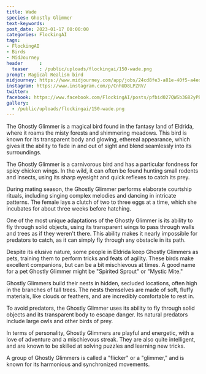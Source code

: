 ```yaml
---
title: Wade
species: Ghostly Glimmer
text-keywords: 
post_date: 2023-01-17 00:00:00
categories: FlockingAI
tags:
- FlockingAI
- Birds
- MidJourney 
header      :
  teaser    : /public/uploads/flockingai/150-wade.png
prompt: Magical Realism bird
midjourney: https://www.midjourney.com/app/jobs/24cd8fe3-a81e-40f5-a4ed-5e6ed7c9c8a7
instagram: https://www.instagram.com/p/CnhUD8LPZRV/
twitter: 
facebook: https://www.facebook.com/FlockingAI/posts/pfbid027QWSb3G82yPBZZ6jXeFHiGUNk2VJdGrXZYkvr9EkHpnDRqyqAKx3Wcjxxp2Ar4Jpl
gallery: 
  - /public/uploads/flockingai/150-wade.png
---
```


The Ghostly Glimmer is a magical bird found in the fantasy land of Eldrida, where it roams the misty forests and shimmering meadows. This bird is known for its transparent body and glowing, ethereal appearance, which gives it the ability to fade in and out of sight and blend seamlessly into its surroundings.

The Ghostly Glimmer is a carnivorous bird and has a particular fondness for spicy chicken wings. In the wild, it can often be found hunting small rodents and insects, using its sharp eyesight and quick reflexes to catch its prey.

During mating season, the Ghostly Glimmer performs elaborate courtship rituals, including singing complex melodies and dancing in intricate patterns. The female lays a clutch of two to three eggs at a time, which she incubates for about three weeks before hatching.

One of the most unique adaptations of the Ghostly Glimmer is its ability to fly through solid objects, using its transparent wings to pass through walls and trees as if they weren't there. This ability makes it nearly impossible for predators to catch, as it can simply fly through any obstacle in its path.

Despite its elusive nature, some people in Eldrida keep Ghostly Glimmers as pets, training them to perform tricks and feats of agility. These birds make excellent companions, but can be a bit mischievous at times. A good name for a pet Ghostly Glimmer might be "Spirited Sprout" or "Mystic Mite."

Ghostly Glimmers build their nests in hidden, secluded locations, often high in the branches of tall trees. The nests themselves are made of soft, fluffy materials, like clouds or feathers, and are incredibly comfortable to rest in.

To avoid predators, the Ghostly Glimmer uses its ability to fly through solid objects and its transparent body to escape danger. Its natural predators include large owls and other birds of prey.

In terms of personality, Ghostly Glimmers are playful and energetic, with a love of adventure and a mischievous streak. They are also quite intelligent, and are known to be skilled at solving puzzles and learning new tricks.

A group of Ghostly Glimmers is called a "flicker" or a "glimmer," and is known for its harmonious and synchronized movements.
